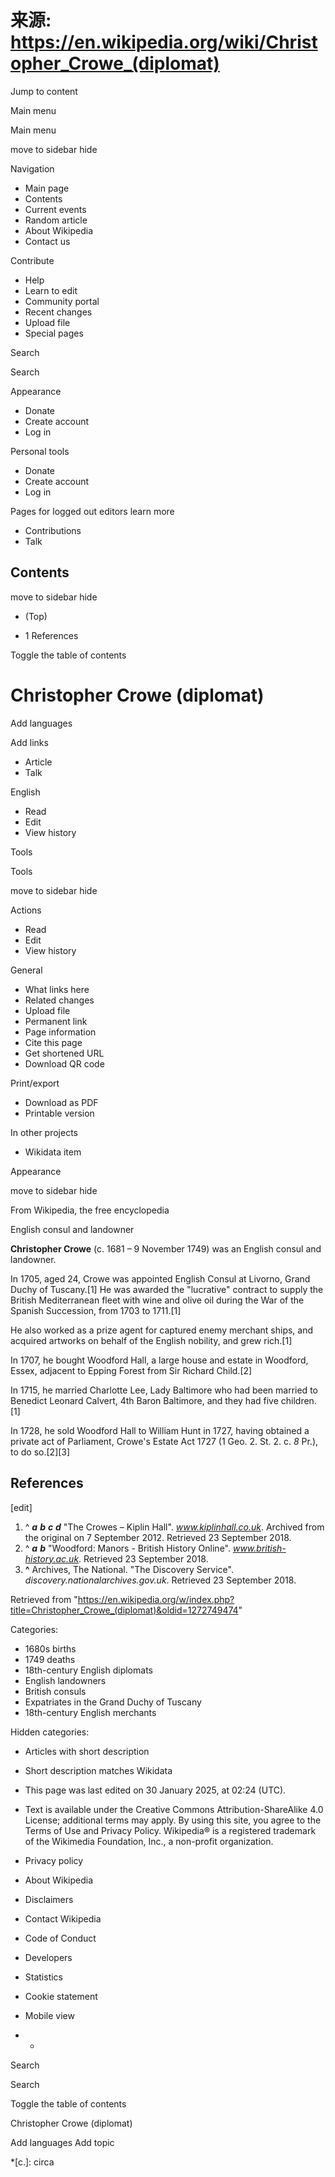 # 来源: https://en.wikipedia.org/wiki/Christopher_Crowe_(diplomat)

Jump to content

Main menu

Main menu

move to sidebar hide

Navigation 

  * Main page
  * Contents
  * Current events
  * Random article
  * About Wikipedia
  * Contact us



Contribute 

  * Help
  * Learn to edit
  * Community portal
  * Recent changes
  * Upload file
  * Special pages



Search

Search







Appearance




  * Donate
  * Create account
  * Log in



Personal tools

  * Donate
  * Create account
  * Log in



Pages for logged out editors learn more

  * Contributions
  * Talk



## Contents

move to sidebar hide

  * (Top)

  * 1 References




Toggle the table of contents

# Christopher Crowe (diplomat)

Add languages




Add links

  * Article
  * Talk



English




  * Read
  * Edit
  * View history



Tools

Tools

move to sidebar hide

Actions 

  * Read
  * Edit
  * View history



General 

  * What links here
  * Related changes
  * Upload file
  * Permanent link
  * Page information
  * Cite this page
  * Get shortened URL
  * Download QR code



Print/export 

  * Download as PDF
  * Printable version



In other projects 

  * Wikidata item



Appearance

move to sidebar hide

From Wikipedia, the free encyclopedia

English consul and landowner

**Christopher Crowe** (c. 1681 – 9 November 1749) was an English consul and landowner. 

In 1705, aged 24, Crowe was appointed English Consul at Livorno, Grand Duchy of Tuscany.[1] He was awarded the "lucrative" contract to supply the British Mediterranean fleet with wine and olive oil during the War of the Spanish Succession, from 1703 to 1711.[1]

He also worked as a prize agent for captured enemy merchant ships, and acquired artworks on behalf of the English nobility, and grew rich.[1]

In 1707, he bought Woodford Hall, a large house and estate in Woodford, Essex, adjacent to Epping Forest from Sir Richard Child.[2]

In 1715, he married Charlotte Lee, Lady Baltimore who had been married to Benedict Leonard Calvert, 4th Baron Baltimore, and they had five children.[1]

In 1728, he sold Woodford Hall to William Hunt in 1727, having obtained a private act of Parliament, Crowe's Estate Act 1727 (1 Geo. 2. St. 2. c. _8_ Pr.), to do so.[2][3]

## References

[edit]

  1. ^ _**a**_ _**b**_ _**c**_ _**d**_ "The Crowes – Kiplin Hall". _www.kiplinhall.co.uk_. Archived from the original on 7 September 2012. Retrieved 23 September 2018.
  2. ^ _**a**_ _**b**_ "Woodford: Manors - British History Online". _www.british-history.ac.uk_. Retrieved 23 September 2018.
  3. **^** Archives, The National. "The Discovery Service". _discovery.nationalarchives.gov.uk_. Retrieved 23 September 2018.



Retrieved from "https://en.wikipedia.org/w/index.php?title=Christopher_Crowe_(diplomat)&oldid=1272749474"

Categories: 

  * 1680s births
  * 1749 deaths
  * 18th-century English diplomats
  * English landowners
  * British consuls
  * Expatriates in the Grand Duchy of Tuscany
  * 18th-century English merchants



Hidden categories: 

  * Articles with short description
  * Short description matches Wikidata



  * This page was last edited on 30 January 2025, at 02:24 (UTC).
  * Text is available under the Creative Commons Attribution-ShareAlike 4.0 License; additional terms may apply. By using this site, you agree to the Terms of Use and Privacy Policy. Wikipedia® is a registered trademark of the Wikimedia Foundation, Inc., a non-profit organization.


  * Privacy policy
  * About Wikipedia
  * Disclaimers
  * Contact Wikipedia
  * Code of Conduct
  * Developers
  * Statistics
  * Cookie statement
  * Mobile view


  *   * 


Search

Search

Toggle the table of contents

Christopher Crowe (diplomat)

Add languages Add topic



  *[c.]: circa
